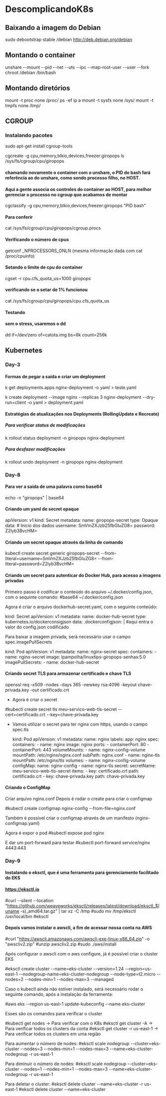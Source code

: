 # DescomplicandoK8s
## Baixando a imagem do Debian

sudo debootstrap stable /debian http://deb.debian.org/debian

## Montando o container

unshare --mount --pid --net --uts --ipc --map-root-user --user --fork chroot /debian /bin/bash

## Montando diretórios 

mount -t proc none /proc/
ps -ef
ip a
mount -t sysfs none /sys/
mount -t tmpfs none /tmp/

## CGROUP

### Instalando pacotes
sudo apt-get install cgroup-tools

cgcreate -g cpu,memory,blkio,devices,freezer:giropops
ls /sys/fs/cgroup/cpu/giropops

#### chamando novamente o container com o unshare, o PID do bash  fará referência ao do unshare, como sendo processo filho, no HOST.

#### Aqui a gente associa os controles do container ao HOST, para melhor gerenciar o processo no cgroup que acabamos de montar
cgclassify -g cpu,memory,blkio,devices,freezer:giropops "PID bash"

#### Para conferir
cat /sys/fs/cgroup/cpu/giropops/cgroup.procs

#### Verificando o número de cpus
getconf _NPROCESSORS_ONLN (mesma informação dada com cat /proc/cpuinfo)

#### Setando o limite de cpu do container
cgset -r cpu.cfs_quota_us=1000 giropops

#### verificando se o setar de 1% funcionou
cat /sys/fs/cgroup/cpu/giropops/cpu.cfs_quota_us

#### Testando
#### sem o stress, usaremos o dd
dd if=/dev/zero of=catota.img bs=8k count=256k

## Kubernetes
### Day-3
#### Formas de pegar a saída e criar um deployment
k get deployments.apps nginx-deployment -o yaml > teste.yaml

k create deployment --image nginx --replicas 3 nginx-deployment --dry-run=client -o yaml > deployment.yaml

#### Estratégias de atualizações nos Deployments (RollingUpdate e Recreate)
##### Para verificar status de modificações
k rollout status deployment -n giropops nginx-deployment

##### Para desfazer modificações
k rollout undo deployment -n giropops nginx-deployment

### Day-8
#### Para ver a saída de uma palavra como base64
echo -n "giropops" | base64 

#### Criando um yaml de secret opaque
  apiVersion: v1
  kind: Secret
  metadata:
    name: giropops-secret
  type: Opaque
  data: # Inicio dos dados
      username: SmVmZXJzb25fbGluZG8=
      password: Z2lyb3BvcHM=

#### Criando um secret opaque através da linha de comando
kubectl create secret generic giropops-secret --from-literal=username=SmVmZXJzb25fbGluZG8= --from-literal=password=Z2lyb3BvcHM=

#### Criando um secret para autenticar do Docker Hub, para acesso a imagens privadas 
Primeiro passo é codificar o conteúdo do arquivo ~/.docker/config.json, com o sequinte comando:
#base64 ~/.docker/config.json

Agora é criar o arquivo dockerhub-secret.yaml, com o seguinte conteúdo:

  kind: Secret
  apiVersion: v1
  metadata:
    name: docker-hub-secret
  type: kubernetes.io/dockerconsigjson
  data:
    .dockerconfigjson: | #aqui entra o valor do config.json codificado

Para baixar a imagem privada, será necessário usar o campo spec.imagePullSecrets

  kind: Pod
  apiVersion: v1
  metadata:
    name: nginx-secret
  spec:
    containers:
    - name: nginx-secret
      image: lpampolha/linuxtips-giropops-senhas:5.0
    imagePullSecrets:
    - name: docker-hub-secret

#### Criando secret TLS para armazenar certificado e chave TLS

openssl req -x509 -nodes -days 365 -newkey rsa:4096 -keyout chave-privada.key -out certificado.crt

- Agora é criar o secret

#kubectl create secret tls meu-servico-web-tls-secret --cert=certificado.crt --key=chave-privada.key

- Vamos utilizar o secret para ter nginx com https, usando o campo spec.tls

  kind: Pod
  apiVersion: v1
  metadata:
    name: nginx
    labels:
      app: nginx
  spec:
    containers:
      - name: nginx
        image: nginx
        ports:
          - containerPort: 80
          - containerPort: 443
        volumeMounts:
          - name: nginx-config-volume
            mountPath: /etc/nginx/nginx.conf
            subPath: nginx.conf
          - name: nginx-tls
            mountPath: /etc/nginx/tls
      volumes:
      - name: nginx-config-volume
        configMap:
          name: nginx-config
      - name: nginx-tls
        secret:
          secretName: meu-servico-web-tls-secret
          items:
            - key: certificado.crt
              path: certificado.crt
            - key: chave-privada.key
              path: chave-privada.key

#### Criando o ConfigMap

Criar arquivo nginx.conf
Depois é rodar o create para criar o configmap

  #kubectl create configmap nginx-config --from-file=nginx.conf

Também é possível criar o configmap através de um manifesto (nginx-configmap.yaml)

Agora é expor o pod
  #kubectl expose pod nginx

E dar um port-forward para testar
  #kubectl port-forward service/nginx 4443:443

### Day-9
#### Instalando o eksctl, que é uma ferramenta para gerenciamento facilitado do EKS
#### https://eksctl.io

#curl --silent --location "https://github.com/weaveworks/eksctl/releases/latest/download/eksctl_$(uname -s)_amd64.tar.gz" | tar xz -C /tmp
#sudo mv /tmp/eksctl /usr/local/bin
#eksctl

#### Depois vamos instalar o awscli, a fim de acessar nossa conta na AWS

#curl "https://awscli.amazonaws.com/awscli-exe-linux-x86_64.zip" -o "awscliv2.zip"
#unzip awscliv2.zip
#sudo ./aws/install

Após configurar o awscli com o aws configure, já é possível criar o cluster EKS

#eksctl create cluster --name=eks-cluster --version=1.24 --region=us-east-1 --nodegroup-name=eks-cluster-nodegroup --node-type=t2.micro --nodes=2 --nodes-min=1 --nodes-max=3 --managed

Caso o kubectl ainda não estiver instalado, será necessário rodar o seguinte comando, após a instalação da ferramenta:

#aws eks --region us-east-1 update-kubeconfig --name eks-cluster

Esses são os comandos para verificar o cluster

#kubectl get nodes -> Para verificar com o K8s
#eksctl get cluster -A -> Para verificar todos os clusters da conta
#eksctl get cluster -r us-east-1 -> Para verificar todos os clusters em uma região

Para aumentar o número de nodes:
#eksctl scale nodegroup --cluster=eks-cluster --nodes=3 --nodes-min=1 --nodes-max=3 --name=eks-cluster-nodegroup -r us-east-1

Para diminuir o número de nodes:
#eksctl scale nodegroup --cluster=eks-cluster --nodes=1 --nodes-min=1 --nodes-max=3 --name=eks-cluster-nodegroup -r us-east-1

Para deletar o cluster:
#eksctl delete cluster --name=eks-cluster -r us-east-1
#eksctl delete cluster --name=eks-cluster
